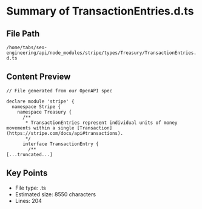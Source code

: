 # Summary of TransactionEntries.d.ts
  
## File Path
`/home/tabs/seo-engineering/api/node_modules/stripe/types/Treasury/TransactionEntries.d.ts`

## Content Preview
```
// File generated from our OpenAPI spec

declare module 'stripe' {
  namespace Stripe {
    namespace Treasury {
      /**
       * TransactionEntries represent individual units of money movements within a single [Transaction](https://stripe.com/docs/api#transactions).
       */
      interface TransactionEntry {
        /**
[...truncated...]
```

## Key Points
- File type: .ts
- Estimated size: 8550 characters
- Lines: 204
